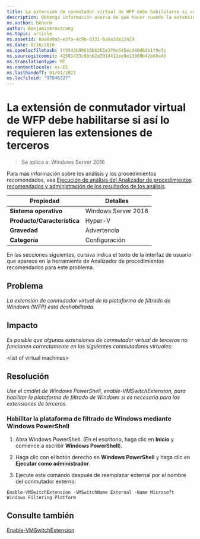```yaml
---
title: La extensión de conmutador virtual de WFP debe habilitarse si así lo requieren las extensiones de terceros
description: Obtenga información acerca de qué hacer cuando la extensión de conmutador virtual de la plataforma de filtrado de Windows (WFP) está deshabilitada.
ms.author: benarm
author: BenjaminArmstrong
ms.topic: article
ms.assetid: 8aa8a9a5-e3fa-4c9b-8331-ba5a3de22429
ms.date: 8/16/2016
ms.openlocfilehash: 1f9543b90610bb361e379e545ecd40d6db1f9efc
ms.sourcegitcommit: 42581433c0bb62e291d412ee9e13869b42e69a4b
ms.translationtype: MT
ms.contentlocale: es-ES
ms.lasthandoff: 01/01/2021
ms.locfileid: "97846327"
---
```

# <a name="the-wfp-virtual-switch-extension-should-be-enabled-if-it-is-required-by-third-party-extensions"></a>La extensión de conmutador virtual de WFP debe habilitarse si así lo requieren las extensiones de terceros

>Se aplica a: Windows Server 2016

Para más información sobre los análisis y los procedimientos recomendados, vea [Ejecución de análisis del Analizador de procedimientos recomendados y administración de los resultados de los análisis](https://go.microsoft.com/fwlink/p/?LinkID=223177).

|Propiedad|Detalles|
|-|-|
|**Sistema operativo**|Windows Server 2016|
|**Producto/Característica**|Hyper-V|
|**Gravedad**|Advertencia|
|**Categoría**|Configuración|

En las secciones siguientes, cursiva indica el texto de la interfaz de usuario que aparece en la herramienta de Analizador de procedimientos recomendados para este problema.

## <a name="issue"></a>**Problema**
*La extensión de conmutador virtual de la plataforma de filtrado de Windows (WFP) está deshabilitada.*

## <a name="impact"></a>**Impacto**
*Es posible que algunas extensiones de conmutador virtual de terceros no funcionen correctamente en los siguientes conmutadores virtuales:*

\<list of virtual machines>

## <a name="resolution"></a>**Resolución**
*Use el cmdlet de Windows PowerShell, enable-VMSwitchExtension, para habilitar la plataforma de filtrado de Windows si es necesaria para las extensiones de terceros.*

### <a name="enable-the-windows-filtering-platform-using-windows-powershell"></a>Habilitar la plataforma de filtrado de Windows mediante Windows PowerShell

1.  Abra Windows PowerShell. (En el escritorio, haga clic en **Inicio** y comience a escribir **Windows PowerShell**).

2.  Haga clic con el botón derecho en **Windows PowerShell** y haga clic en **Ejecutar como administrador**.

3.  Ejecute este comando después de reemplazar external por el nombre del conmutador externo:

```
Enable-VMSwitchExtension -VMSwitchName External -Name Microsoft Windows Filtering Platform
```

## <a name="see-also"></a>Consulte también
[Enable-VMSwitchExtension](/powershell/module/hyper-v/enable-vmswitchextension)
